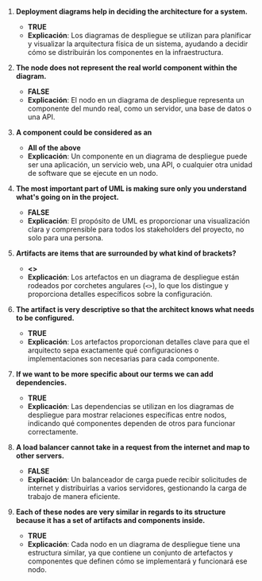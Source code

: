 
1. **Deployment diagrams help in deciding the architecture for a system.**
   - **TRUE**
   - **Explicación**: Los diagramas de despliegue se utilizan para planificar y visualizar la arquitectura física de un sistema, ayudando a decidir cómo se distribuirán los componentes en la infraestructura.

2. **The node does not represent the real world component within the diagram.**
   - **FALSE**
   - **Explicación**: El nodo en un diagrama de despliegue representa un componente del mundo real, como un servidor, una base de datos o una API.

3. **A component could be considered as an**
   - **All of the above**
   - **Explicación**: Un componente en un diagrama de despliegue puede ser una aplicación, un servicio web, una API, o cualquier otra unidad de software que se ejecute en un nodo.

4. **The most important part of UML is making sure only you understand what's going on in the project.**
   - **FALSE**
   - **Explicación**: El propósito de UML es proporcionar una visualización clara y comprensible para todos los stakeholders del proyecto, no solo para una persona.

5. **Artifacts are items that are surrounded by what kind of brackets?**
   - **<>**
   - **Explicación**: Los artefactos en un diagrama de despliegue están rodeados por corchetes angulares (`<>`), lo que los distingue y proporciona detalles específicos sobre la configuración.

6. **The artifact is very descriptive so that the architect knows what needs to be configured.**
   - **TRUE**
   - **Explicación**: Los artefactos proporcionan detalles clave para que el arquitecto sepa exactamente qué configuraciones o implementaciones son necesarias para cada componente.

7. **If we want to be more specific about our terms we can add dependencies.**
   - **TRUE**
   - **Explicación**: Las dependencias se utilizan en los diagramas de despliegue para mostrar relaciones específicas entre nodos, indicando qué componentes dependen de otros para funcionar correctamente.

8. **A load balancer cannot take in a request from the internet and map to other servers.**
   - **FALSE**
   - **Explicación**: Un balanceador de carga puede recibir solicitudes de internet y distribuirlas a varios servidores, gestionando la carga de trabajo de manera eficiente.

9. **Each of these nodes are very similar in regards to its structure because it has a set of artifacts and components inside.**
   - **TRUE**
   - **Explicación**: Cada nodo en un diagrama de despliegue tiene una estructura similar, ya que contiene un conjunto de artefactos y componentes que definen cómo se implementará y funcionará ese nodo.

